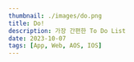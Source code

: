```yaml
---
thumbnail: ./images/do.png
title: Do!
description: 가장 간편한 To Do List
date: 2023-10-07
tags: [App, Web, AOS, IOS]
---
```

